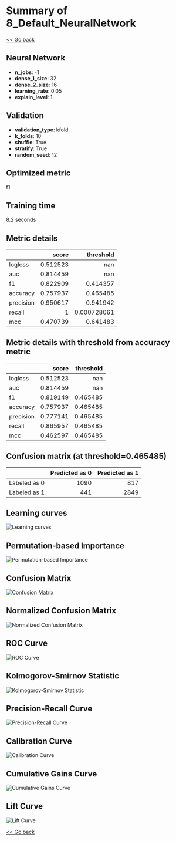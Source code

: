 # Summary of 8_Default_NeuralNetwork

[<< Go back](../README.md)


## Neural Network
- **n_jobs**: -1
- **dense_1_size**: 32
- **dense_2_size**: 16
- **learning_rate**: 0.05
- **explain_level**: 1

## Validation
 - **validation_type**: kfold
 - **k_folds**: 10
 - **shuffle**: True
 - **stratify**: True
 - **random_seed**: 12

## Optimized metric
f1

## Training time

8.2 seconds

## Metric details
|           |    score |     threshold |
|:----------|---------:|--------------:|
| logloss   | 0.512523 | nan           |
| auc       | 0.814459 | nan           |
| f1        | 0.822909 |   0.414357    |
| accuracy  | 0.757937 |   0.465485    |
| precision | 0.950617 |   0.941942    |
| recall    | 1        |   0.000728061 |
| mcc       | 0.470739 |   0.641483    |


## Metric details with threshold from accuracy metric
|           |    score |   threshold |
|:----------|---------:|------------:|
| logloss   | 0.512523 |  nan        |
| auc       | 0.814459 |  nan        |
| f1        | 0.819149 |    0.465485 |
| accuracy  | 0.757937 |    0.465485 |
| precision | 0.777141 |    0.465485 |
| recall    | 0.865957 |    0.465485 |
| mcc       | 0.462597 |    0.465485 |


## Confusion matrix (at threshold=0.465485)
|              |   Predicted as 0 |   Predicted as 1 |
|:-------------|-----------------:|-----------------:|
| Labeled as 0 |             1090 |              817 |
| Labeled as 1 |              441 |             2849 |

## Learning curves
![Learning curves](learning_curves.png)

## Permutation-based Importance
![Permutation-based Importance](permutation_importance.png)
## Confusion Matrix

![Confusion Matrix](confusion_matrix.png)


## Normalized Confusion Matrix

![Normalized Confusion Matrix](confusion_matrix_normalized.png)


## ROC Curve

![ROC Curve](roc_curve.png)


## Kolmogorov-Smirnov Statistic

![Kolmogorov-Smirnov Statistic](ks_statistic.png)


## Precision-Recall Curve

![Precision-Recall Curve](precision_recall_curve.png)


## Calibration Curve

![Calibration Curve](calibration_curve_curve.png)


## Cumulative Gains Curve

![Cumulative Gains Curve](cumulative_gains_curve.png)


## Lift Curve

![Lift Curve](lift_curve.png)



[<< Go back](../README.md)
